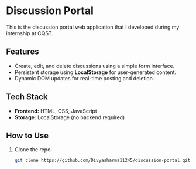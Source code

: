 # Discussion Portal

This is the discussion portal web application that I developed during my internship at CQST.

## Features
- Create, edit, and delete discussions using a simple form interface.
- Persistent storage using **LocalStorage** for user-generated content.
- Dynamic DOM updates for real-time posting and deletion.

## Tech Stack
- **Frontend:** HTML, CSS, JavaScript
- **Storage:** LocalStorage (no backend required)

## How to Use
1. Clone the repo:
   ```bash
   git clone https://github.com/Divyasharma11245/discussion-portal.git

